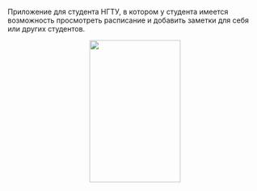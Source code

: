 Приложение для студента НГТУ, в котором у студента имеется возможность просмотреть расписание и добавить заметки для себя или других студентов.
<br>
<center><a href="url"><img src="https://sun9-28.userapi.com/impf/qed1mHM_iyuf2j8ey7ELwE8hd_Olk9ISXt7LJA/KYb5jEdaAkE.jpg?size=757x1600&quality=96&proxy=1&sign=39973139e35f616c265390d7f0c4bfac&type=album" height="281" width="180" ></a></center>
